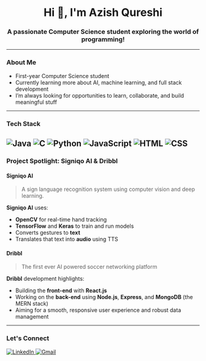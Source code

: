 <h1 align="center">Hi 👋, I'm Azish Qureshi</h1>
<h3 align="center">A passionate Computer Science student exploring the world of programming!</h3>

---

### About Me

- First-year Computer Science student
- Currently learning more about AI, machine learning, and full stack development
- I’m always looking for opportunities to learn, collaborate, and build meaningful stuff

---

### Tech Stack

![Java](https://img.shields.io/badge/-Java-007396?style=for-the-badge&logo=java&logoColor=white)
![C](https://img.shields.io/badge/-C-00599C?style=for-the-badge&logo=c&logoColor=white)
![Python](https://img.shields.io/badge/-Python-3776AB?style=for-the-badge&logo=python&logoColor=white)
![JavaScript](https://img.shields.io/badge/-JavaScript-F7DF1E?style=for-the-badge&logo=javascript&logoColor=black)
![HTML](https://img.shields.io/badge/-HTML5-E34F26?style=for-the-badge&logo=html5&logoColor=white)
![CSS](https://img.shields.io/badge/-CSS3-1572B6?style=for-the-badge&logo=css3&logoColor=white)
---

### Project Spotlight: Signiqo AI & Dribbl

#### **Signiqo AI**

> A sign language recognition system using computer vision and deep learning.

<p align="center"></p>

**Signiqo AI** uses:  
- **OpenCV** for real-time hand tracking  
- **TensorFlow** and **Keras** to train and run models  
- Converts gestures to **text**  
- Translates that text into **audio** using TTS  

#### **Dribbl**

> The first ever AI powered soccer networking platform

**Dribbl** development highlights:  
- Building the **front-end** with **React.js**  
- Working on the **back-end** using **Node.js**, **Express**, and **MongoDB** (the MERN stack)  
- Aiming for a smooth, responsive user experience and robust data management  

---

### Let's Connect

<p>
  <a href="https://www.linkedin.com/in/azishq/" target="_blank">
    <img alt="LinkedIn" src="https://img.shields.io/badge/LinkedIn-blue?style=for-the-badge&logo=linkedin&logoColor=white" />
  </a>
  <a href="mailto:435azishqureshi@gmail.com">
    <img alt="Gmail" src="https://img.shields.io/badge/Gmail-red?style=for-the-badge&logo=gmail&logoColor=white" />
  </a>
</p>

